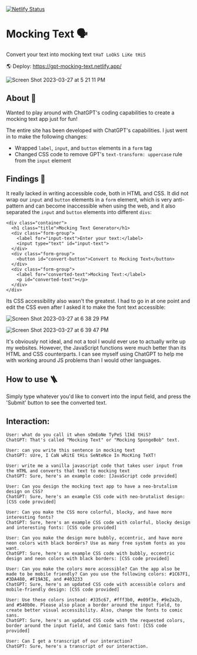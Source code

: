 [![Netlify Status](https://api.netlify.com/api/v1/badges/dc4a78c5-447c-4850-8299-c0d855a3501f/deploy-status)](https://app.netlify.com/sites/gpt-mocking-text/deploys)

# Mocking Text 🗣
Convert your text into mocking text `tHaT LoOkS LiKe tHiS`


🌎 Deploy: https://gpt-mocking-text.netlify.app/

![Screen Shot 2023-03-27 at 5 21 11 PM](https://user-images.githubusercontent.com/42309026/227857075-f6cff06f-e878-45f2-ad74-8896ea328e1d.png)


## About 📖
Wanted to play around with ChatGPT's coding capabilities to create a mocking text app just for fun!


The entire site has been developed with ChatGPT's capabilities. I just went in to make the following changes:
- Wrapped `label`, `input`, and `button` elements in a `form` tag
- Changed CSS code to remove GPT's `text-transform: uppercase` rule from the `input` element

## Findings 🧐
It really lacked in writing accessible code, both in HTML and CSS. It did not wrap our `input` and `button` elements in a `form` element, which is very anti-pattern and can become inaccessible when using the web, and it also separated the `input` and `button` elements into different `divs`:
```
<div class="container">
  <h1 class="title">Mocking Text Generator</h1>
  <div class="form-group">
    <label for="input-text">Enter your text:</label>
    <input type="text" id="input-text">
  </div>
  <div class="form-group">
    <button id="convert-button">Convert to Mocking Text</button>
  </div>
  <div class="form-group">
    <label for="converted-text">Mocking Text:</label>
    <p id="converted-text"></p>
  </div>
</div>
```

Its CSS accessibility also wasn't the greatest. I had to go in at one point and edit the CSS even after I asked it to make the font text accessible:

![Screen Shot 2023-03-27 at 6 38 29 PM](https://user-images.githubusercontent.com/42309026/227873203-8f9c69ea-2f49-4186-a5f8-523d337b15ab.png)

![Screen Shot 2023-03-27 at 6 39 47 PM](https://user-images.githubusercontent.com/42309026/227873499-84ff8d0f-617b-4ad8-95b7-b865ba1fd6e7.png)

It's obviously not ideal, and not a tool I would ever use to actually write up my websites. However, the JavaScript functions were much better than its HTML and CSS counterparts. I can see myself using ChatGPT to help me with working around JS problems than I would other languages.


## How to use 🪜
Simply type whatever you'd like to convert into the input field, and press the 'Submit' button to see the converted text.


## Interaction:
```
User: what do you call it when sOmEoNe TyPeS lIkE tHiS?
ChatGPT: That's called "Mocking Text" or "Mocking SpongeBob" text.

User: can you write this sentence in mocking text
ChatGPT: sUre, I CaN wRitE tHis SeNteNce In MocKing TeXT!

User: write me a vanilla javascript code that takes user input from the HTML and converts that text to mocking text
ChatGPT: Sure, here's an example code: [JavaScript code provided]

User: Can you design the mocking text app to have a neo-brutalism design on CSS?
ChatGPT: Sure, here's an example CSS code with neo-brutalist design: [CSS code provided]

User: Can you make the CSS more colorful, blocky, and have more interesting fonts?
ChatGPT: Sure, here's an example CSS code with colorful, blocky design and interesting fonts: [CSS code provided]

User: Can you make the design more bubbly, eccentric, and have more neon colors with black borders? Use as many free system fonts as you want.
ChatGPT: Sure, here's an example CSS code with bubbly, eccentric design and neon colors with black borders: [CSS code provided]

User: Can you make the colors more accessible? Can the app also be made to be mobile friendly? Can you use the following colors: #1C67F1, #3DA480, #F19A3E, and #403233
ChatGPT: Sure, here's an updated CSS code with accessible colors and mobile-friendly design: [CSS code provided]

User: Use these colors instead: #335c67, #fff3b0, #e09f3e, #9e2a2b, and #540b0e. Please also place a border around the input field, to create better visual accessibility. Also, change the fonts to comic sans.
ChatGPT: Sure, here's an updated CSS code with the requested colors, border around the input field, and Comic Sans font: [CSS code provided]

User: Can I get a transcript of our interaction?
ChatGPT: Sure, here's a transcript of our interaction.
```
